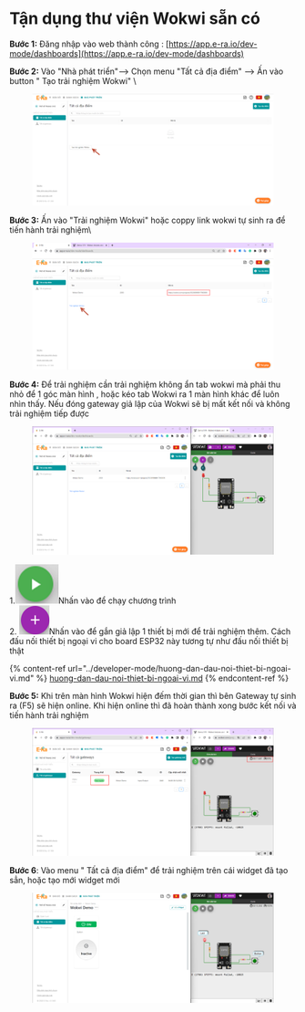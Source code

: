 # Tận dụng thư viện Wokwi sẵn có

**Bước 1:** Đăng nhập vào web thành công : [https://app.e-ra.io/dev-mode/dashboards](https://app.e-ra.io/dev-mode/dashboards)

**Bước 2:** Vào "Nhà phát triển"--> Chọn menu "Tất cả địa điểm" --> Ấn vào button " Tạo trải nghiệm Wokwi" \


<figure><img src="../.gitbook/assets/image (61).png" alt=""><figcaption></figcaption></figure>

**Bước 3:** Ấn vào "Trải nghiệm Wokwi" hoặc coppy link  wokwi tự sinh ra để tiến hành trải nghiệm\


<figure><img src="../.gitbook/assets/image (58) (1).png" alt=""><figcaption></figcaption></figure>

**Bước 4:** Để trải nghiệm cần <mark style="color:red;"></mark> trải nghiệm không ẩn tab wokwi mà phải thu nhỏ để 1 góc màn hình , hoặc kéo tab Wokwi ra 1 màn hình khác để luôn nhìn thấy. Nếu đóng gateway giả lập của Wokwi sẽ bị mất kết nối và không trải nghiệm tiếp được

<figure><img src="../.gitbook/assets/image (56) (1).png" alt=""><figcaption></figcaption></figure>

1.<img src="../.gitbook/assets/image (3).png" alt="" data-size="line">Nhấn vào để chạy chương trình\
2\. <img src="../.gitbook/assets/image (59) (1).png" alt="" data-size="line">Nhấn vào để gắn giả lập 1 thiết bị mới để trải nghiệm thêm.  Cách đấu nối thiết bị ngoại vi cho board ESP32 này tương tự như đấu nối thiết bị thật

{% content-ref url="../developer-mode/huong-dan-dau-noi-thiet-bi-ngoai-vi.md" %}
[huong-dan-dau-noi-thiet-bi-ngoai-vi.md](../developer-mode/huong-dan-dau-noi-thiet-bi-ngoai-vi.md)
{% endcontent-ref %}

**Bước 5:** Khi trên màn hình Wokwi hiện đếm thời gian thì bên Gateway tự sinh ra (F5) sẽ hiện online. Khi hiện online thì đã hoàn thành xong bước kết nối và tiến hành trải nghiệm

<figure><img src="../.gitbook/assets/image (62).png" alt=""><figcaption></figcaption></figure>

**Bước 6**: Vào menu " Tất cả địa điểm" để trải nghiệm trên cái widget đã tạo sẳn, hoặc tạo mới widget mới

<figure><img src="../.gitbook/assets/image (53) (1).png" alt=""><figcaption></figcaption></figure>


